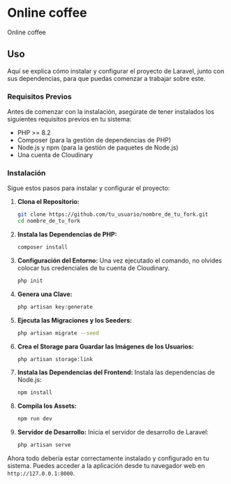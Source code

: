 # Online coffee

Online coffee

## Uso

Aquí se explica cómo instalar y configurar el proyecto de Laravel, junto con sus dependencias, para que puedas comenzar a trabajar sobre este.

### Requisitos Previos

Antes de comenzar con la instalación, asegúrate de tener instalados los siguientes requisitos previos en tu sistema:

-   PHP >= 8.2
-   Composer (para la gestión de dependencias de PHP)
-   Node.js y npm (para la gestión de paquetes de Node.js)
-   Una cuenta de Cloudinary

### Instalación

Sigue estos pasos para instalar y configurar el proyecto:

1.  **Clona el Repositorio:**

    ```bash
    git clone https://github.com/tu_usuario/nombre_de_tu_fork.git
    cd nombre_de_tu_fork
    ```

2.  **Instala las Dependencias de PHP:**

    ```bash
    composer install
    ```

3.  **Configuración del Entorno:**
    Una vez ejecutado el comando, no olvides colocar tus credenciales de tu cuenta de Cloudinary.

    ```bash
    php init
    ```

4.  **Genera una Clave:**

    ```bash
    php artisan key:generate
    ```

5.  **Ejecuta las Migraciones y los Seeders:**

    ```bash
    php artisan migrate --seed
    ```

6.  **Crea el Storage para Guardar las Imágenes de los Usuarios:**

    ```bash
    php artisan storage:link
    ```

7.  **Instala las Dependencias del Frontend:**
    Instala las dependencias de Node.js:

    ```bash
    npm install
    ```

8.  **Compila los Assets:**

    ```bash
    npm run dev
    ```

9.  **Servidor de Desarrollo:**
    Inicia el servidor de desarrollo de Laravel:
    ```bash
    php artisan serve
    ```

Ahora todo debería estar correctamente instalado y configurado en tu sistema. Puedes acceder a la aplicación desde tu navegador web en `http://127.0.0.1:8000`.
